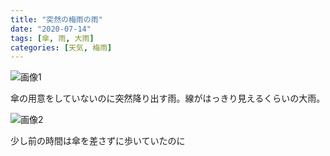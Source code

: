 ```yaml
---
title: "突然の梅雨の雨"
date: "2020-07-14"
tags: [傘, 雨, 大雨]
categories: [天気, 梅雨]
---
```


![画像1](https://assets.st-note.com/img/1594718152130-X0oLP0UCGP.jpg)

傘の用意をしていないのに突然降り出す雨。線がはっきり見えるくらいの大雨。

![画像2](https://assets.st-note.com/img/1594718152080-NA3AF5sTqY.jpg)

少し前の時間は傘を差さずに歩いていたのに
